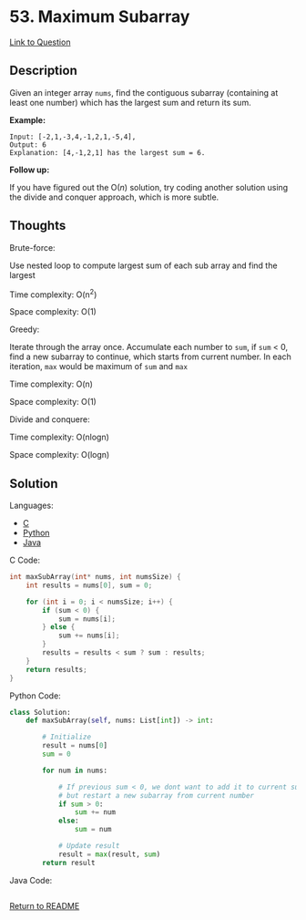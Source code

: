 # 53. Maximum Subarray
[Link to Question](https://leetcode.com/problems/maximum-subarray/)

## Description

Given an integer array `nums`, find the contiguous subarray (containing at least one number) which has the largest sum and return its sum.

**Example:**

```
Input: [-2,1,-3,4,-1,2,1,-5,4],
Output: 6
Explanation: [4,-1,2,1] has the largest sum = 6.
```

**Follow up:**

If you have figured out the O(*n*) solution, try coding another solution using the divide and conquer approach, which is more subtle.



## Thoughts

Brute-force: 

Use nested loop to compute largest sum of each sub array and find the largest

Time complexity: O(n<sup>2</sup>)  

Space complexity: O(1)



Greedy: 

Iterate through the array once.  Accumulate each number to `sum`, if `sum` < 0, find a new subarray to continue, which starts from current number. In each iteration, `max` would be maximum of `sum` and `max`



Time complexity: O(n)  

Space complexity: O(1)





Divide and conquere:

Time complexity: O(nlogn)  

Space complexity: O(logn)









## Solution

Languages:

- [C](#C)
- [Python](#python)
- [Java](#java)

<div id="C"></div>C Code:

```C
int maxSubArray(int* nums, int numsSize) {
    int results = nums[0], sum = 0;

    for (int i = 0; i < numsSize; i++) {
        if (sum < 0) {
            sum = nums[i];
        } else {
            sum += nums[i];
        }
        results = results < sum ? sum : results;
    }
    return results;
}
```

<div id="python"></div>Python Code:

```python
class Solution:
    def maxSubArray(self, nums: List[int]) -> int:

        # Initialize
        result = nums[0]
        sum = 0

        for num in nums:

            # If previous sum < 0, we dont want to add it to current subarray
            # but restart a new subarray from current number
            if sum > 0:
                sum += num
            else:
                sum = num

            # Update result
            result = max(result, sum)
        return result

```

<div id="java"></div>Java Code:

```java

```

[Return to README](./../README.md)
